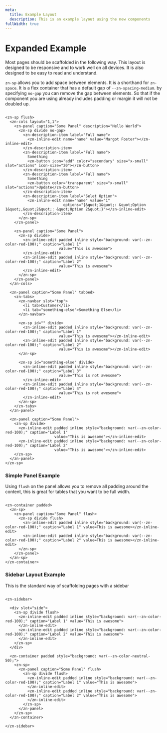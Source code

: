 ```yaml
---
meta:
  title: Example Layout
  description: This is an example layout using the new components
fullWidth: true
---
```


# Expanded Example

Most pages should be scaffolded in the following way. This layout is designed to be responsive and to work well on all
devices. It is also designed to be easy to read and understand.

`zn-sp` allows you to add space between elements. It is a shorthand for `zn-space`. It is a flex container that has a
default gap of `--zn-spacing-medium`. by specifying `no-gap` you can remove the gap between elements. So that if the
component you are using already includes padding or margin it will not be doubled up.

```html:preview

<zn-sp flush>
  <zn-cols layout="1,1">
    <zn-panel caption="Some Panel" description="Hello World">
      <zn-sp divide no-gap>
        <zn-description-item label="Full name">
          <zn-inline-edit name="name" value="Margot Foster"></zn-inline-edit>
        </zn-description-item>
        <zn-description-item label="Full name">
          Something
          <zn-button icon="add" color="secondary" size="x-small" slot="actions" icon-size="20"></zn-button>
        </zn-description-item>
        <zn-description-item label="Full name">
          Something
          <zn-button color="transparent" size="x-small" slot="actions">Update</zn-button>
        </zn-description-item>
        <zn-description-item label="Selet Option">
          <zn-inline-edit name="name" value="1"
                          options="{&quot;1&quot;: &quot;Option 1&quot;,&quot;2&quot;: &quot;Option 2&quot;}"></zn-inline-edit>
        </zn-description-item>
      </zn-sp>
    </zn-panel>

    <zn-panel caption="Some Panel">
      <zn-sp divide>
        <zn-inline-edit padded inline style="background: var(--zn-color-red-100);" caption="Label 1"
                        value="This is awesome">
        </zn-inline-edit>
        <zn-inline-edit padded inline style="background: var(--zn-color-red-100);" caption="Label 2"
                        value="This is awesome">
        </zn-inline-edit>
      </zn-sp>
    </zn-panel>
  </zn-cols>

  <zn-panel caption="Some Panel" tabbed>
    <zn-tabs>
      <zn-navbar slot="top">
        <li tab>Customer</li>
        <li tab="something-else">Something Else</li>
      </zn-navbar>

      <zn-sp id="" divide>
        <zn-inline-edit padded inline style="background: var(--zn-color-red-100);" caption="Label 1"
                        value="This is awesome"></zn-inline-edit>
        <zn-inline-edit padded inline style="background: var(--zn-color-red-100);" caption="Label 2"
                        value="This is awesome"></zn-inline-edit>
      </zn-sp>

      <zn-sp id="something-else" divide>
        <zn-inline-edit padded inline style="background: var(--zn-color-red-100);" caption="Label 3"
                        value="This is not awesome">
        </zn-inline-edit>
        <zn-inline-edit padded inline style="background: var(--zn-color-red-100);" caption="Label 4"
                        value="This is not awesome">
        </zn-inline-edit>
      </zn-sp>
    </zn-tabs>
  </zn-panel>

  <zn-panel caption="Some Panel">
    <zn-sp divide>
      <zn-inline-edit padded inline style="background: var(--zn-color-red-100);" caption="Label 1"
                      value="This is awesome"></zn-inline-edit>
      <zn-inline-edit padded inline style="background: var(--zn-color-red-100);" caption="Label 2"
                      value="This is awesome"></zn-inline-edit>
    </zn-sp>
  </zn-panel>
</zn-sp>
```

### Simple Panel Example

Using `flush` on the panel allows you to remove all padding around the content, this is great for tables that you want
to be full width.

```html:preview

<zn-container padded>
  <zn-sp>
    <zn-panel caption="Some Panel" flush>
      <zn-sp divide flush>
        <zn-inline-edit padded inline style="background: var(--zn-color-red-100);" caption="Label 1" value=This is awesome></zn-inline-edit>
        <zn-inline-edit padded inline style="background: var(--zn-color-red-100);" caption="Label 2" value=This is awesome></zn-inline-edit>
      </zn-sp>
    </zn-panel>
  </zn-sp>
</zn-container>
```

### Sidebar Layout Example

This is the standard way of scaffolding pages with a sidebar

```html:preview

<zn-sidebar>

  <div slot="side">
    <zn-sp divide flush>
      <zn-inline-edit padded inline style="background: var(--zn-color-red-100);" caption="Label 1" value="This is awesome">
      </zn-inline-edit>
      <zn-inline-edit padded inline style="background: var(--zn-color-red-100);" caption="Label 2" value="This is awesome">
      </zn-inline-edit>
    </zn-sp>
  </div>

  <zn-container padded style="background: var(--zn-color-neutral-50);">
    <zn-sp>
      <zn-panel caption="Some Panel" flush>
        <zn-sp divide flush>
          <zn-inline-edit padded inline style="background: var(--zn-color-red-100);" caption="Label 1" value="This is awesome">
          </zn-inline-edit>
          <zn-inline-edit padded inline style="background: var(--zn-color-red-100);" caption="Label 2" value="This is awesome">
          </zn-inline-edit>
        </zn-sp>
      </zn-panel>
    </zn-sp>
  </zn-container>

</zn-sidebar>

```